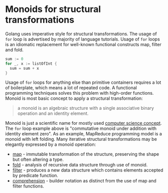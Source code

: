 # Monoids for structural transformations

Golang uses imperative style for structural transformations. The usage of `for` loop is advertised by majority of language tutorials. Usage of `for` loops is an idiomatic replacement for well-known functional constructs map, filter and fold. 

```go
sum := 0
for _, x := listOfInt {
  sum = sum + x
}
```

Usage of `for` loops for anything else than primitive containers requires a lot of boilerplate, which means a lot of repeated code. A functional programming techniques solves this problem with high-order functions. Monoid is most basic concept to apply a structural transformation:

> a monoid is an algebraic structure with a single associative binary operation and an identity element.

Monoid is just a scientific name for mostly used [computer science concept](https://en.wikipedia.org/wiki/Monoid#Examples). The `for` loop example above is "commutative monoid under addition with identity element zero". As an example, MapReduce programming model is a monoid with left folding. Many iterative structural transformations may be elegantly expressed by a monoid operation:
* [map](https://en.wikipedia.org/wiki/Map_(higher-order_function)) - immutable transformation of the structure, preserving the shape but often altering a type.
* [fold](https://en.wikipedia.org/wiki/Fold_(higher-order_function)) - analysis of recursive data structure through use of monoid.
* [filter](https://en.wikipedia.org/wiki/Filter_(higher-order_function)) - produces a new data structure which contains elements accepted by predicate function.
* [comprehension](https://en.wikipedia.org/wiki/List_comprehension) - builder notation as distinct from the use of map and filter functions.

